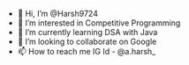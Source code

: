 - 👋 Hi, I’m @Harsh9724
- 👀 I’m interested in Competitive Programming
- 🌱 I’m currently learning DSA with Java
- 💞️ I’m looking to collaborate on Google
- 📫 How to reach me IG Id - @a.harsh_

<!---
Harsh9724/Harsh9724 is a ✨ special ✨ repository because its `README.md` (this file) appears on your GitHub profile.
You can click the Preview link to take a look at your changes.
--->
